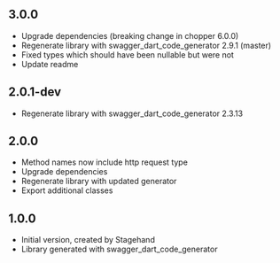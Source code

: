 ## 3.0.0

- Upgrade dependencies (breaking change in chopper 6.0.0)
- Regenerate library with swagger_dart_code_generator 2.9.1 (master)
- Fixed types which should have been nullable but were not
- Update readme

## 2.0.1-dev

- Regenerate library with swagger_dart_code_generator 2.3.13

## 2.0.0

- Method names now include http request type
- Upgrade dependencies
- Regenerate library with updated generator
- Export additional classes

## 1.0.0

- Initial version, created by Stagehand
- Library generated with swagger_dart_code_generator
